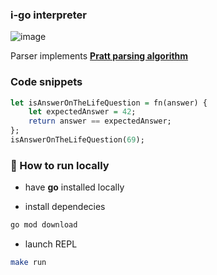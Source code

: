 ### i-go interpreter

![image](https://github.com/vdchnsk/i-go/assets/64404596/e71e4366-4ea4-4e6a-8a09-8464bd16db43)

Parser implements [**Pratt parsing algorithm**](https://journal.stuffwithstuff.com/2011/03/19/pratt-parsers-expression-parsing-made-easy/)

### Code snippets

```haskell
let isAnswerOnTheLifeQuestion = fn(answer) { 
    let expectedAnswer = 42;
    return answer == expectedAnswer;
};
isAnswerOnTheLifeQuestion(69);
```

### 🚀 How to run locally

- have **go** installed locally

- install dependecies

```bash
go mod download
```

- launch REPL

```bash
make run
```
